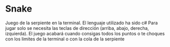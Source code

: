 # Snake
Juego de la serpiente en la terminal. El lenguaje utilizado ha sido c#
Para jugar solo se necesita las teclas de dirección (arriba, abajo, derecha, izquierda).
El juego acabará cuando consigas todos los puntos o te choques con los limites de la terminal o con la cola de la serpiente
